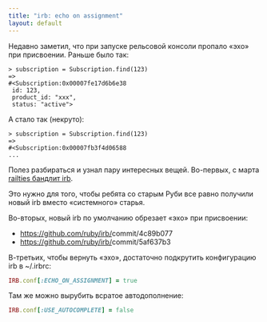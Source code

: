 ```yaml
---
title: "irb: echo on assignment"
layout: default
---
```


Недавно заметил, что при запуске рельсовой консоли пропало «эхо» при присвоении. Раньше было так:

```
> subscription = Subscription.find(123)
=>
#<Subscription:0x00007fe17d6b6e38
 id: 123,
 product_id: "xxx",
 status: "active">
```

А стало так (некруто):

```
> subscription = Subscription.find(123)
=>
#<Subscription:0x00007fb3f4d06588
...
```

Полез разбираться и узнал пару интересных вещей. Во-первых, с марта [railties бандлит irb](https://github.com/rails/rails/commit/4fefed42398867e4a103d48267395481b2845cb3).

Это нужно для того, чтобы ребята со старым Руби все равно получили новый irb вместо «системного» старья.

Во-вторых, новый irb по умолчанию обрезает «эхо» при присвоении:
* <a href="https://github.com/ruby/irb/commit/4c89b0775be793f34f45766570516dae5a34e8bc">https://github.com/ruby/irb/<wbr>commit/4c89b077</a>
* <a href="https://github.com/ruby/irb/commit/5af637b3c17f85c15a32416bc5b4579307873833">https://github.com/ruby/irb/<wbr>commit/5af637b3</a>

В-третьих, чтобы вернуть «эхо», достаточно подкрутить конфигурацию irb в ~/.irbrc:
```ruby
IRB.conf[:ECHO_ON_ASSIGNMENT] = true
```

Там же можно вырубить всратое автодополнение:
```ruby
IRB.conf[:USE_AUTOCOMPLETE] = false
```
